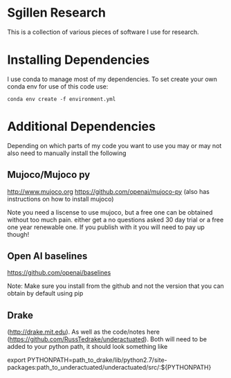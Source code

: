 # Sgillen Research

This is a collection of various pieces of software I use for research. 

# Installing Dependencies

I use conda to manage most of my dependencies. To set create your own conda env for use of this code use:

```
conda env create -f environment.yml
```

# Additional Dependencies

Depending on which parts of my code you want to use you may or may not also need to manually install the following

## Mujoco/Mujoco py
http://www.mujoco.org
https://github.com/openai/mujoco-py (also has instructions on how to install mujoco)

Note you need a liscense to use mujoco, but a free one can be obtained without too much pain. either get a no questions asked 30 day trial or a free one year renewable one. If you publish with it you will need to pay up though!

## Open AI baselines
https://github.com/openai/baselines

Note: Make sure you install from the github and not the version that you can obtain by default using pip

## Drake

(http://drake.mit.edu). As well as the code/notes here 
(https://github.com/RussTedrake/underactuated). Both will need to be added to 
your python path, it should look something like

export PYTHONPATH=path_to_drake/lib/python2.7/site-packages:path_to_underactuated/underactuated/src/:${PYTHONPATH}



